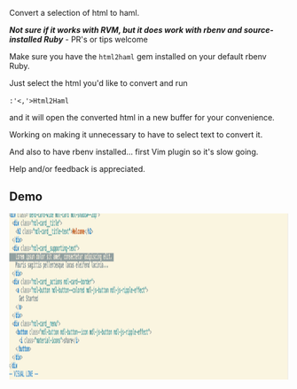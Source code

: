 Convert a selection of html to haml.  

***Not sure if it works with RVM, but it does work with rbenv and source-installed Ruby*** - PR's or tips welcome

Make sure you have the `html2haml` gem installed on your default rbenv Ruby.

Just select the html you'd like to convert and run

`:'<,'>Html2Haml`

and it will open the converted html in a new buffer for your convenience.

Working on making it unnecessary to have to select text to convert it.

And also to have rbenv installed... first Vim plugin so it's slow going.  

Help and/or feedback is appreciated.

Demo
------------
<img src='omgcmon.mov.gif' style='height:300px'/>

